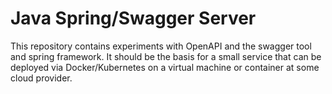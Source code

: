 # Java Spring/Swagger Server
This repository contains experiments with OpenAPI and the swagger tool and spring framework. It should be the basis for a small service that can be deployed via Docker/Kubernetes on a virtual machine or container at some cloud provider.
